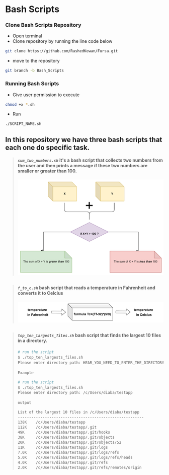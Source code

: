 # **Bash Scripts**
### Clone Bash Scripts Repository
* Open terminal
* Clone repository by running the line code below
```bash
git clone https://github.com/RashedKewan/Fursa.git
```
* move to the repository
```bash
git branch -b Bash_Scripts
```
### Running Bash Scripts 
* Give user permission to execute
```bash
chmod +x *.sh
```

* Run 
```bash
./SCRIPT_NAME.sh
```
##
## In this repository we have three bash scripts that each one do specific task.




>  #### *`sum_two_numbers.sh`* it's a bash script that collects two numbers from the user and then  prints  a message if these two numbers are smaller or greater than 100.
> ![](sum.png)
##
##
> #### *`f_to_c.sh`* bash script that reads a temperature in Fahrenheit and converts it to Celcius
> ![](ftoc.png)
##
##
> #### *`top_ten_largests_files.sh`* bash script that finds the largest 10 files in a directory.
> ```bash
> # run the script
> $ ./top_ten_largests_files.sh
> Please enter directory path: HEAR_YOU_NEED_TO_ENTER_THE_DIRECTORY_PATH
> ```
> `Example`
> ```bash
> # run the script
> $ ./top_ten_largests_files.sh
> Please enter directory path: /c/Users/diaba/testapp
> ```
> `output`
> ```
> List of the largest 10 files in /c/Users/diaba/testapp
> --------------------------------------------------------
> 138K    /c/Users/diaba/testapp
> 112K    /c/Users/diaba/testapp/.git
> 49K     /c/Users/diaba/testapp/.git/hooks
> 38K     /c/Users/diaba/testapp/.git/objects
> 20K     /c/Users/diaba/testapp/.git/objects/52
> 11K     /c/Users/diaba/testapp/.git/logs
> 7.0K    /c/Users/diaba/testapp/.git/logs/refs
> 5.0K    /c/Users/diaba/testapp/.git/logs/refs/heads
> 4.0K    /c/Users/diaba/testapp/.git/refs
> 2.0K    /c/Users/diaba/testapp/.git/refs/remotes/origin
> ```
#
